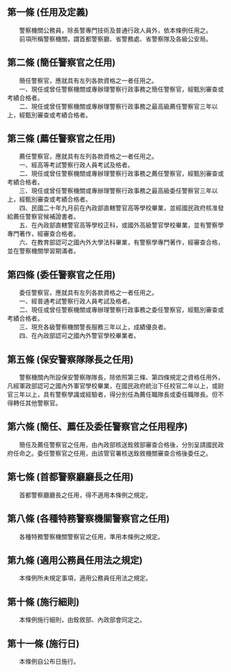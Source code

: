 第一條 (任用及定義)
-------------------
　　警察機關公務員，除長警專門技術及普通行政人員外，依本條例任用之。  
　　前項所稱警察機關，謂首都警察廳、省警務處、省警察隊及各級公安局。  


第二條 (簡任警察官之任用)
-------------------------
　　簡任警察官，應就具有左列各款資格之一者任用之。  
　　一、現任或曾任警察機關或專辦理警察行政事務之簡任警察官，經甄別審查或考績合格者。  
　　二、現任或曾任警察機關或專辦理警察行政事務之最高級薦任警察官三年以上，經甄別審查或考績合格者。  


第三條 (薦任警察官之任用)
-------------------------
　　薦任警察官，應就具有左列各款資格之一者任用之。  
　　一、經高等考試警察行政人員考試及格者。  
　　二、現任或曾任警察機關或專辦理警察行政事務之薦任警察官，經甄別審查或考績合格者。  
　　三、現任或曾任警察機關或專辦理警察行政事務之最高級委任警察官三年以上，經甄別審查或考績合格者。  
　　四、民國二十年九月前在內政部直轄警官高等學校畢業，並經國民政府核准發給薦任警察官候補證書者。  
　　五、在內政部直轄警官高等學校正科，或國外高級警官學校畢業，並有警察學專門著作，經審查合格者。  
　　六、在教育部認可之國內外大學法科畢業，有警察學專門著作，經審查合格，並在警察機關學習期滿者。  


第四條 (委任警察官之任用)
-------------------------
　　委任警察官，應就具有左列各款資格之一者任用之。  
　　一、經普通考試警察行政人員考試及格者。  
　　二、現任或曾任警察機關或專辦理警察行政事務之委任警察官，經甄別審查或考績合格者。  
　　三、現充各級警察機關警長服務三年以上，成績優良者。  
　　四、在內政部認可之國內外警官學校畢業者。  


第五條 (保安警察隊隊長之任用)
-----------------------------
　　警察機關內所設保安警察隊隊長，除依照第三條、第四條規定之資格任用外，凡經軍政部認可之國內外軍官學校畢業，在國民政府統治下任校官二年以上，或尉官三年以上，具有警察學識或經驗者，得分別任為薦任職隊長或委任職隊長。但不得轉任其他警察官。  


第六條 (簡任、薦任及委任警察官之任用程序)
-----------------------------------------
　　簡任及薦任警察官之任用，由內政部核送銓敘部審查合格後，分別呈請國民政府任命之。委任警察官之任用，由該管官署核送銓敘機關審查合格後委任之。  


第七條 (首都警察廳廳長之任用)
-----------------------------
　　首都警察廳廳長之任用，得不適用本條例之規定。  


第八條 (各種特務警察機關警察官之任用)
-------------------------------------
　　各種特務警察機關警察官之任用，準用本條例之規定。  


第九條 (適用公務員任用法之規定)
-------------------------------
　　本條例所未規定事項，適用公務員任用法之規定。  


第十條 (施行細則)
-----------------
　　本條例施行細則，由銓敘部、內政部會同定之。  


第十一條 (施行日)
-----------------
　　本條例自公布日施行。